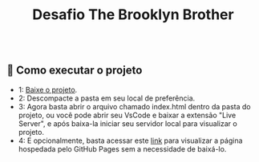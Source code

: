 <h1 align="center"> Desafio The Brooklyn Brother </h1> 

<br><br>
## :hammer: Como executar o projeto

- 1: <a href="https://github.com/vinicius-bender/desafio-The-Brooklyn-Brothers/archive/refs/heads/main.zip">Baixe o projeto</a>.
- 2: Descompacte a pasta em seu local de preferência.
- 3: Agora basta abrir o arquivo chamado index.html dentro da pasta do projeto, ou você pode abrir seu VsCode e baixar a extensão "Live Server", e após baixa-la iniciar seu servidor local para visualizar o projeto.
- 4: E opcionalmente, basta acessar este <a href="https://vinicius-bender.github.io/desafio-The-Brooklyn-Brothers/" target="_blank">link</a> para visualizar a página hospedada pelo GitHub Pages sem a necessidade de baixá-lo.
